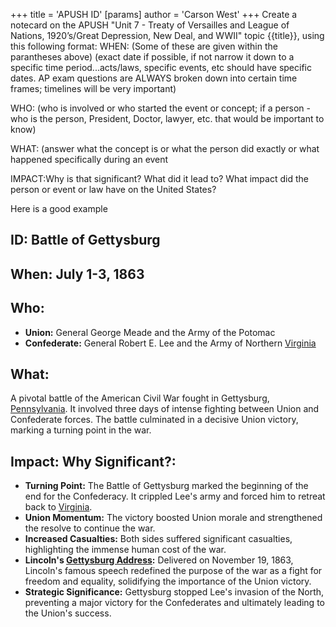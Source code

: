 +++
 title = 'APUSH ID'
[params]
	author = 'Carson West'
+++
Create a notecard on the APUSH "Unit 7 - Treaty of Versailles and League of Nations, 1920’s/Great Depression, New Deal, and WWII" topic {{title}}, using this following format:
WHEN: (Some of these are given within the parantheses above) (exact date if possible, if not narrow it down to a specific time period...acts/laws, specific events, etc should have specific dates. AP exam questions are ALWAYS broken down into certain time frames; timelines will be very important)

WHO: (who is involved or who started the event or concept; if a person - who is the person, President, Doctor, lawyer, etc. that would be important to know) 

WHAT: (answer what the concept is or what the person did exactly or what happened specifically during an event 

IMPACT:Why is that significant? What did it lead to? What impact did the person or event or law have on the United States?

Here is a good example

## ID: Battle of Gettysburg

## When: July 1-3, 1863

## Who: 
* **Union:**  General George Meade and the Army of the Potomac
* **Confederate:** General Robert E. Lee and the Army of Northern [Virginia](./../virginia/)

## What: 

A pivotal battle of the American Civil War fought in Gettysburg, [Pennsylvania](./../pennsylvania/). It involved three days of intense fighting between Union and Confederate forces. The battle culminated in a decisive Union victory, marking a turning point in the war.

## Impact: Why Significant?: 
* **Turning Point:**  The Battle of Gettysburg marked the beginning of the end for the Confederacy. It crippled Lee's army and forced him to retreat back to [Virginia](./../virginia/).
* **Union Momentum:** The victory boosted Union morale and strengthened the resolve to continue the war.
* **Increased Casualties:** Both sides suffered significant casualties, highlighting the immense human cost of the war.
* **Lincoln's [Gettysburg Address](./../gettysburg-address/):** Delivered on November 19, 1863, Lincoln's famous speech redefined the purpose of the war as a fight for freedom and equality, solidifying the importance of the Union victory.
* **Strategic Significance:** Gettysburg stopped Lee's invasion of the North, preventing a major victory for the Confederates and ultimately leading to the Union's success.
